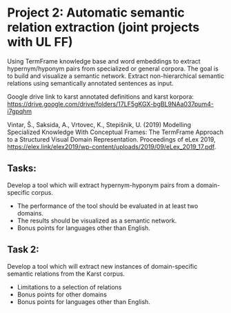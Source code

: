 # Project 2: Automatic semantic relation extraction (joint projects with UL FF)

Using TermFrame knowledge base and word embeddings to extract hypernym/hyponym pairs from specialized or general corpora. The goal is to build and visualize a semantic network. Extract non-hierarchical semantic relations using semantically annotated sentences as input.

Google drive link to karst annotated definitions and karst korpora:
https://drive.google.com/drive/folders/17LF5gKGX-bgBL9NAa037pum4-i7gpqhm

Vintar, Š., Saksida, A., Vrtovec, K., Stepišnik, U. 
(2019) Modelling Specialized Knowledge With Conceptual Frames: The TermFrame Approach to a Structured Visual Domain Representation. 
Proceedings of eLex 2019, https://elex.link/elex2019/wp-content/uploads/2019/09/eLex_2019_17.pdf.

## Tasks:
Develop a tool which will extract hypernym-hyponym pairs from a domain-specific corpus. 

- The performance of the tool should be evaluated in at least two domains.
- The results should be visualized as a semantic network.
- Bonus points for languages other than English. 

## Task 2:
Develop a tool which will extract new instances of domain-specific semantic relations from the Karst corpus.

- Limitations to a selection of relations
- Bonus points for other domains
- Bonus points for languages other than English. 
